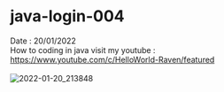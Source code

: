 # java-login-004
Date : 20/01/2022<br/>
How to coding in java
visit my youtube : https://www.youtube.com/c/HelloWorld-Raven/featured
<br/><br/>
![2022-01-20_213848](https://user-images.githubusercontent.com/58245926/150370096-6b9f061d-83cd-4c0c-8561-4bce22e8dacf.png)
